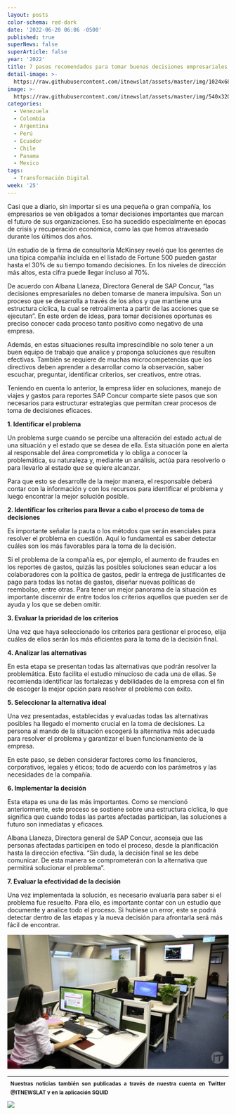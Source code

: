 ```yaml
---
layout: posts
color-schema: red-dark
date: '2022-06-20 06:06 -0500'
published: true
superNews: false
superArticle: false
year: '2022'
title: 7 pasos recomendados para tomar buenas decisiones empresariales
detail-image: >-
  https://raw.githubusercontent.com/itnewslat/assets/master/img/1024x680/Empresa-Oficina-g.jpg
image: >-
  https://raw.githubusercontent.com/itnewslat/assets/master/img/540x320/Empresa-Oficina-p.jpg
categories:
  - Venezuela
  - Colombia
  - Argentina
  - Perú
  - Ecuador
  - Chile
  - Panama
  - Mexico
tags:
  - Transformación Digital
week: '25'
---
```

Casi que a diario, sin importar si es una pequeña o gran compañía, los empresarios se ven obligados a tomar decisiones importantes que marcan el futuro de sus organizaciones.  Eso ha sucedido especialmente en épocas de crisis y recuperación económica, como las que hemos atravesado durante los últimos dos años.

Un estudio de la firma de consultoría McKinsey reveló que los gerentes de una típica compañía incluída en el listado de Fortune 500 pueden gastar hasta el 30% de su tiempo tomando decisiones. En los niveles de dirección más altos, esta cifra puede llegar incluso al 70%. 

De acuerdo con Albana Llaneza, Directora General de SAP Concur, “las decisiones empresariales no deben tomarse de manera impulsiva. Son un proceso que se desarrolla a través de los años y que mantiene una estructura cíclica, la cual se retroalimenta a partir de las acciones que se ejecutan”. En este orden de ideas, para tomar decisiones oportunas es preciso conocer cada proceso tanto positivo como negativo de una empresa.

Además, en estas situaciones resulta imprescindible no solo tener a un buen equipo de trabajo que analice y proponga soluciones que resulten efectivas. También se requiere de muchas microcompetencias que los directivos deben aprender a desarrollar como la observación, saber escuchar, preguntar, identificar criterios, ser creativos, entre otras.

Teniendo en cuenta lo anterior, la empresa líder en soluciones, manejo de viajes y gastos para reportes SAP Concur comparte siete pasos que son necesarios para estructurar estrategias que permitan crear procesos de toma de decisiones eficaces.

**1. Identificar el problema**

Un problema surge cuando se percibe una alteración del estado actual de una situación y el estado que se desea de ella. Esta situación pone en alerta al responsable del área comprometida y lo obliga a conocer la problemática, su naturaleza y, mediante un análisis, actúa para resolverlo o para llevarlo al estado que se quiere alcanzar.

Para que esto se desarrolle de la mejor manera, el responsable deberá contar con la información y con los recursos para identificar el problema y luego encontrar la mejor solución posible.

**2. Identificar los criterios para llevar a cabo el proceso de toma de decisiones**

Es importante señalar la pauta o los métodos que serán esenciales para resolver el problema en cuestión. Aquí lo fundamental es saber detectar cuáles son los más favorables para la toma de la decisión.

Si el problema de la compañía es, por ejemplo, el aumento de fraudes en los reportes de gastos, quizás las posibles soluciones sean educar a los colaboradores con la política de gastos, pedir la entrega de justificantes de pago para todas las notas de gastos, diseñar nuevas políticas de reembolso, entre otras. Para tener un mejor panorama de la situación es importante discernir de entre todos los criterios aquellos que pueden ser de ayuda y los que se deben omitir. 

**3. Evaluar la prioridad de los criterios**

Una vez que haya seleccionado los criterios para gestionar el proceso, elija cuáles de ellos serán los más eficientes para la toma de la decisión final.

**4. Analizar las alternativas**

En esta etapa se presentan todas las alternativas que podrán resolver la problemática. Esto facilita el estudio minucioso de cada una de ellas. Se recomienda identificar las fortalezas y debilidades de la empresa con el fin de escoger la mejor opción para resolver el problema con éxito.

**5. Seleccionar la alternativa ideal**

Una vez presentadas, establecidas y evaluadas todas las alternativas posibles ha llegado el momento crucial en la toma de decisiones. La persona al mando de la situación escogerá la alternativa más adecuada para resolver el problema y garantizar el buen funcionamiento de la empresa.

En este paso, se deben considerar factores como los financieros, corporativos, legales y éticos; todo de acuerdo con los parámetros y las necesidades de la compañía.

**6. Implementar la decisión**

Esta etapa es una de las más importantes. Como se mencionó anteriormente, este proceso se sostiene sobre una estructura cíclica, lo que significa que cuando todas las partes afectadas participan, las soluciones a futuro son inmediatas y eficaces.

Albana Llaneza, Directora general de SAP Concur, aconseja que las personas afectadas participen en todo el proceso, desde la planificación hasta la dirección efectiva. “Sin duda, la decisión final se les debe comunicar. De esta manera se comprometerán con la alternativa que permitirá solucionar el problema”.

**7. Evaluar la efectividad de la decisión**

Una vez implementada la solución, es necesario evaluarla para saber si el problema fue resuelto. Para ello, es importante contar con un estudio que documente y analice todo el proceso. Si hubiese un error, este se podrá detectar dentro de las etapas y la nueva decisión para afrontarla será más fácil de encontrar.

![](https://raw.githubusercontent.com/itnewslat/assets/master/img/540x320/Empresa-Oficina-p.jpg)

<table style="height: 42px;" width="569">
<tbody>
<tr>
<td style="text-align: justify;"><sub><strong>Nuestras noticias también son publicadas a través de nuestra cuenta en Twitter <a href="https://twitter.com/itnewslat?lang=es">@ITNEWSLAT</a> y en la aplicación <a href="https://squidapp.co/en/">SQUID</a></strong></sub></td>
</tr>
</tbody>
</table>

<img src="https://tracker.metricool.com/c3po.jpg?hash=56f88a41e39ab42c063cc51676587a04"/>